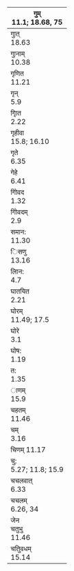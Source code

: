 | गुम्<br>11.1; 18.68, 75 |
|-------------------------|
| गुात्<br>18.63          |
| गुानाम्<br>10.38        |
| गृणित<br>11.21          |
| गृन्<br>5.9             |
| गृाित<br>2.22           |
| गृहीवा<br>15.8; 16.10   |
| गृते<br>6.35            |
| गेहे<br>6.41            |
| गोिवद<br>1.32           |
| गोिवदम्<br>2.9          |
| समान:<br>11.30          |
| िसणु<br>13.16           |
| लािन:<br>4.7            |
| घातयित<br>2.21          |
| घोरम्<br>11.49; 17.5    |
| घोरे<br>3.1             |
| घोष:<br>1.19            |
| त:<br>1.35              |
| ाणम्<br>15.9            |
| चहतम्<br>11.46          |
| चम्<br>3.16             |
| चिणम् 11.17             |
| चु:<br>5.27; 11.8; 15.9 |
| चचलवात्<br>6.33         |
| चचलम्<br>6.26, 34       |
| जेन<br>चतुभु<br>11.46   |
| चतुिवधम्<br>15.14       |